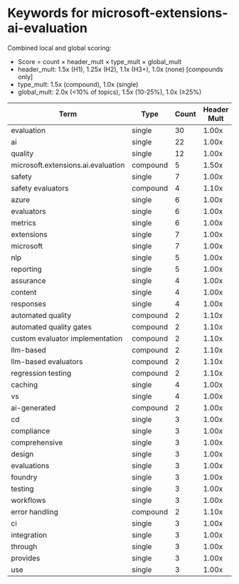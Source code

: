# Keywords for microsoft-extensions-ai-evaluation

Combined local and global scoring:
- Score = count × header_mult × type_mult × global_mult
- header_mult: 1.5x (H1), 1.25x (H2), 1.1x (H3+), 1.0x (none) [compounds only]
- type_mult: 1.5x (compound), 1.0x (single)
- global_mult: 2.0x (<10% of topics), 1.5x (10-25%), 1.0x (≥25%)

| Term | Type | Count | Header Mult | Type Mult | Global Mult | Score |
|------|------|-------|-------------|-----------|-------------|-------|
| evaluation | single | 30 | 1.00x | 1.00x | 2.0x | 60.000 |
| ai | single | 22 | 1.00x | 1.00x | 2.0x | 44.000 |
| quality | single | 12 | 1.00x | 1.00x | 2.0x | 24.000 |
| microsoft.extensions.ai.evaluation | compound | 5 | 1.50x | 1.50x | 2.0x | 22.500 |
| safety | single | 7 | 1.00x | 1.00x | 2.0x | 14.000 |
| safety evaluators | compound | 4 | 1.10x | 1.50x | 2.0x | 13.200 |
| azure | single | 6 | 1.00x | 1.00x | 2.0x | 12.000 |
| evaluators | single | 6 | 1.00x | 1.00x | 2.0x | 12.000 |
| metrics | single | 6 | 1.00x | 1.00x | 2.0x | 12.000 |
| extensions | single | 7 | 1.00x | 1.00x | 1.5x | 10.500 |
| microsoft | single | 7 | 1.00x | 1.00x | 1.5x | 10.500 |
| nlp | single | 5 | 1.00x | 1.00x | 2.0x | 10.000 |
| reporting | single | 5 | 1.00x | 1.00x | 2.0x | 10.000 |
| assurance | single | 4 | 1.00x | 1.00x | 2.0x | 8.000 |
| content | single | 4 | 1.00x | 1.00x | 2.0x | 8.000 |
| responses | single | 4 | 1.00x | 1.00x | 2.0x | 8.000 |
| automated quality | compound | 2 | 1.10x | 1.50x | 2.0x | 6.600 |
| automated quality gates | compound | 2 | 1.10x | 1.50x | 2.0x | 6.600 |
| custom evaluator implementation | compound | 2 | 1.10x | 1.50x | 2.0x | 6.600 |
| llm-based | compound | 2 | 1.10x | 1.50x | 2.0x | 6.600 |
| llm-based evaluators | compound | 2 | 1.10x | 1.50x | 2.0x | 6.600 |
| regression testing | compound | 2 | 1.10x | 1.50x | 2.0x | 6.600 |
| caching | single | 4 | 1.00x | 1.00x | 1.5x | 6.000 |
| vs | single | 4 | 1.00x | 1.00x | 1.5x | 6.000 |
| ai-generated | compound | 2 | 1.00x | 1.50x | 2.0x | 6.000 |
| cd | single | 3 | 1.00x | 1.00x | 2.0x | 6.000 |
| compliance | single | 3 | 1.00x | 1.00x | 2.0x | 6.000 |
| comprehensive | single | 3 | 1.00x | 1.00x | 2.0x | 6.000 |
| design | single | 3 | 1.00x | 1.00x | 2.0x | 6.000 |
| evaluations | single | 3 | 1.00x | 1.00x | 2.0x | 6.000 |
| foundry | single | 3 | 1.00x | 1.00x | 2.0x | 6.000 |
| testing | single | 3 | 1.00x | 1.00x | 2.0x | 6.000 |
| workflows | single | 3 | 1.00x | 1.00x | 2.0x | 6.000 |
| error handling | compound | 2 | 1.10x | 1.50x | 1.5x | 4.950 |
| ci | single | 3 | 1.00x | 1.00x | 1.5x | 4.500 |
| integration | single | 3 | 1.00x | 1.00x | 1.5x | 4.500 |
| through | single | 3 | 1.00x | 1.00x | 1.5x | 4.500 |
| provides | single | 3 | 1.00x | 1.00x | 1.0x | 3.000 |
| use | single | 3 | 1.00x | 1.00x | 1.0x | 3.000 |
